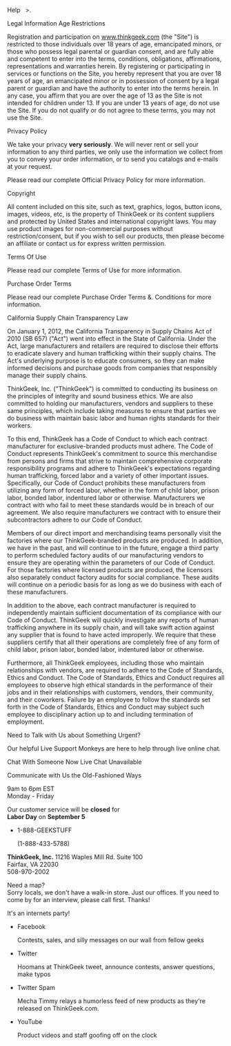 Help   >.  

Legal Information Age Restrictions

Registration and participation on www.thinkgeek.com (the "Site") is restricted to those individuals over 18 years of age, emancipated minors, or those who possess legal parental or guardian consent, and are fully able and competent to enter into the terms, conditions, obligations, affirmations, representations and warranties herein. By registering or participating in services or functions on the Site, you hereby represent that you are over 18 years of age, an emancipated minor or in possession of consent by a legal parent or guardian and have the authority to enter into the terms herein. In any case, you affirm that you are over the age of 13 as the Site is not intended for children under 13. If you are under 13 years of age, do not use the Site. If you do not qualify or do not agree to these terms, you may not use the Site.

Privacy Policy

We take your privacy **very seriously**. We will never rent or sell your information to any third parties, we only use the information we collect from you to convey your order information, or to send you catalogs and e-mails at your request.

Please read our complete Official Privacy Policy for more information.

Copyright

All content included on this site, such as text, graphics, logos, button icons, images, videos, etc, is the property of ThinkGeek or its content suppliers and protected by United States and international copyright laws. You may use product images for non-commercial purposes without restriction/consent, but if you wish to sell our products, then please become an affiliate or contact us for express written permission.

Terms Of Use

Please read our complete Terms of Use for more information.

Purchase Order Terms

Please read our complete Purchase Order Terms &. Conditions for more information.

California Supply Chain Transparency Law

On January 1, 2012, the California Transparency in Supply Chains Act of 2010 (SB 657) ("Act") went into effect in the State of California. Under the Act, large manufacturers and retailers are required to disclose their efforts to eradicate slavery and human trafficking within their supply chains. The Act's underlying purpose is to educate consumers, so they can make informed decisions and purchase goods from companies that responsibly manage their supply chains.

ThinkGeek, Inc. ("ThinkGeek") is committed to conducting its business on the principles of integrity and sound business ethics. We are also committed to holding our manufacturers, vendors and suppliers to these same principles, which include taking measures to ensure that parties we do business with maintain basic labor and human rights standards for their workers.

To this end, ThinkGeek has a Code of Conduct to which each contract manufacturer for exclusive-branded products must adhere. The Code of Conduct represents ThinkGeek's commitment to source this merchandise from persons and firms that strive to maintain comprehensive corporate responsibility programs and adhere to ThinkGeek's expectations regarding human trafficking, forced labor and a variety of other important issues. Specifically, our Code of Conduct prohibits these manufacturers from utilizing any form of forced labor, whether in the form of child labor, prison labor, bonded labor, indentured labor or otherwise. Manufacturers we contract with who fail to meet these standards would be in breach of our agreement. We also require manufacturers we contract with to ensure their subcontractors adhere to our Code of Conduct.

Members of our direct import and merchandising teams personally visit the factories where our ThinkGeek-branded products are produced. In addition, we have in the past, and will continue to in the future, engage a third party to perform scheduled factory audits of our manufacturing vendors to ensure they are operating within the parameters of our Code of Conduct. For those factories where licensed products are produced, the licensors also separately conduct factory audits for social compliance. These audits will continue on a periodic basis for as long as we do business with each of these manufacturers.

In addition to the above, each contract manufacturer is required to independently maintain sufficient documentation of its compliance with our Code of Conduct. ThinkGeek will quickly investigate any reports of human trafficking anywhere in its supply chain, and will take swift action against any supplier that is found to have acted improperly. We require that these suppliers certify that all their operations are completely free of any form of child labor, prison labor, bonded labor, indentured labor or otherwise.

Furthermore, all ThinkGeek employees, including those who maintain relationships with vendors, are required to adhere to the Code of Standards, Ethics and Conduct. The Code of Standards, Ethics and Conduct requires all employees to observe high ethical standards in the performance of their jobs and in their relationships with customers, vendors, their community, and their coworkers. Failure by an employee to follow the standards set forth in the Code of Standards, Ethics and Conduct may subject such employee to disciplinary action up to and including termination of employment.

Need to Talk with Us about Something Urgent?

Our helpful Live Support Monkeys are here to help through live online chat.

Chat With Someone Now Live Chat Unavailable

Communicate with Us the Old-Fashioned Ways

9am to 6pm EST  
Monday - Friday

Our customer service will be **closed** for  
**Labor Day** on **September 5**

*   1-888-GEEKSTUFF
    
    (1-888-433-5788)
    

**ThinkGeek, Inc.** 11216 Waples Mill Rd. Suite 100  
Fairfax, VA 22030  
508-970-2002

Need a map?  
Sorry locals, we don't have a walk-in store. Just our offices. If you need to come by for an interview, please call first. Thanks!

It's an internets party!

*   Facebook
    
    Contests, sales, and silly messages on our wall from fellow geeks
    
*   Twitter
    
    Hoomans at ThinkGeek tweet, announce contests, answer questions, make typos
    
*   Twitter Spam
    
    Mecha Timmy relays a humorless feed of new products as they're released on ThinkGeek.com.
    
*   YouTube
    
    Product videos and staff goofing off on the clock